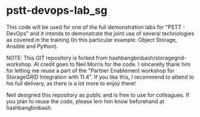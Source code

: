 # pstt-devops-lab_sg

This code will be used for one of the full demonstration labs for "PSTT - DevOps" and it intends to demonstrate the joint use of several technologies as covered in the training (In this particular example: Object Storage, Ansible and Python).

NOTE: This GIT repository is forked from hashbangbinbash/storagegrid-workshop. Al credit goes to Neil Morris for the code. I sincerelly thank him for letting me reuse a part of the "Partner Enablement workshop for StorageGRID Integration with 11.4". If you like this, I recommend to attend to his full delivery, as there is a lot more to enjoy there!

Neil designed this repository as public and is free to use for colleagues. If you plan to reuse the code, please lem him know beforehand at hashbangbinbash.
